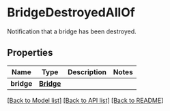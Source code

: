 # BridgeDestroyedAllOf

Notification that a bridge has been destroyed.
## Properties
Name | Type | Description | Notes
------------ | ------------- | ------------- | -------------
**bridge** | [**Bridge**](Bridge.md) |  | 

[[Back to Model list]](../README.md#documentation-for-models) [[Back to API list]](../README.md#documentation-for-api-endpoints) [[Back to README]](../README.md)


